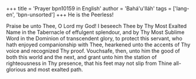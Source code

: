 +++
title = 'Prayer bpn10159 in English'
author = 'Bahá'u'lláh'
tags = ['lang-en', 'bpn-unsorted']
+++
He is the Peerless! 
 
Praise be unto Thee, O Lord my God!  I beseech Thee by Thy Most Exalted Name in the Tabernacle of effulgent splendour, and by Thy Most Sublime Word in the Dominion of transcendent glory, to protect this servant, who hath enjoyed companionship with Thee, hearkened unto the accents of Thy voice and recognized Thy proof.  Vouchsafe, then, unto him the good of both this world and the next, and grant unto him the station of righteousness in Thy presence, that his feet may not slip from Thine all-glorious and most exalted path.
